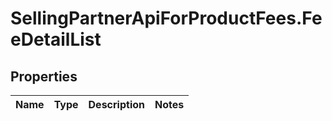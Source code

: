 # SellingPartnerApiForProductFees.FeeDetailList

## Properties
Name | Type | Description | Notes
------------ | ------------- | ------------- | -------------
